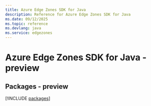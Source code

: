 ```yaml
---
title: Azure Edge Zones SDK for Java
description: Reference for Azure Edge Zones SDK for Java
ms.date: 09/12/2025
ms.topic: reference
ms.devlang: java
ms.service: edgezones
---
```

# Azure Edge Zones SDK for Java - preview
## Packages - preview
[!INCLUDE [packages](edge-zones-index.md)]